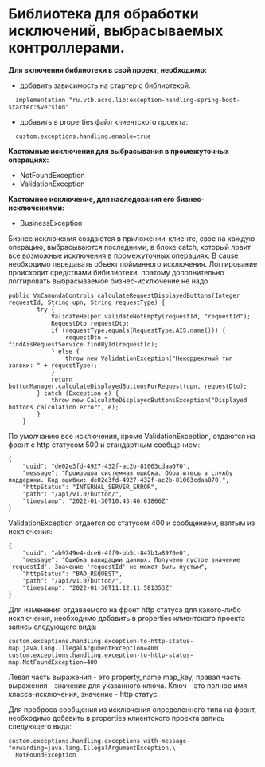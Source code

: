 # Библиотека для обработки исключений, выбрасываемых контроллерами.

**Для включения библиотеки в свой проект, необходимо:**
- добавить зависимость на стартер с библиотекой:
```
  implementation "ru.vtb.acrq.lib:exception-handling-spring-boot-starter:$version"
```
- добавить в properties файл клиентского проекта:
```
  custom.exceptions.handling.enable=true
```

**Кастомные исключения для выбрасывания в промежуточных операциях:**
- NotFoundException
- ValidationException

**Кастомное исключение, для наследования его бизнес-исключениями:**
- BusinessException

Бизнес исключения создаются в приложении-клиенте, свое на каждую операцию,
выбрасываются последними, в блоке catch, который ловит все возможные исключения
в промежуточных операциях. В cause необходимо передавать объект пойманного исключения.
Логгирование происходит средствами бибилиотеки, поэтому дополнительно логгировать
выбрасываемое бизнес-исключение не надо
```
public VmCamundaControls calculateRequestDisplayedButtons(Integer requestId, String upn, String requestType) {
        try {
            ValidateHelper.validateNotEmpty(requestId, "requestId");
            RequestDto requestDto;
            if (requestType.equals(RequestType.AIS.name())) {
                requestDto = findAisRequestService.findById(requestId);
            } else {
                throw new ValidationException("Некорректный тип заявки: " + requestType);
            }
            return buttonManager.calculateDisplayedButtonsForRequest(upn, requestDto);
        } catch (Exception e) {
            throw new CalculateDisplayedButtonsException("Displayed buttons calculation error", e);
        }
    }
```
По умолчанию все исключения, кроме ValidationException, отдаются на фронт с http 
статусом 500 и стандартным сообщением:
```
{
    "uuid": "de02e3fd-4927-432f-ac2b-81063cdaa070",
    "message": "Произошла системная ошибка. Обратитесь в службу поддержки. Код ошибки: de02e3fd-4927-432f-ac2b-81063cdaa070.",
    "httpStatus": "INTERNAL_SERVER_ERROR",
    "path": "/api/v1.0/button/",
    "timestamp": "2022-01-30T10:43:46.61866Z"
}
```
ValidationException отдается со статусом 400 и сообщением, взятым из исключения:
```
{
    "uuid": "ab9749e4-dce6-4ff9-bb5c-847b1a8970e0",
    "message": "Ошибка валидации данных. Получено пустое значение 'requestId'. Значение 'requestId' не может быть пустым",
    "httpStatus": "BAD_REQUEST",
    "path": "/api/v1.0/button/",
    "timestamp": "2022-01-30T11:12:11.581353Z"
}
```
Для изменения отдаваемого на фронт http статуса для какого-либо исключения, необходимо
добавить в properties клиентского проекта запись следующего вида:
```
custom.exceptions.handling.exception-to-http-status-map.java.lang.IllegalArgumentException=400
custom.exceptions.handling.exception-to-http-status-map.NotFoundException=400
```
Левая часть выражения - это property_name.map_key, правая часть выражения - значение
для указанного ключа. Ключ - это полное имя класса-исключения, значение - http статус.

Для проброса сообщения из исключения определенного типа на фронт, необходимо добавить в properties 
клиентского проекта запись следующего вида:
```
custom.exceptions.handling.exceptions-with-message-forwarding=java.lang.IllegalArgumentException,\
  NotFoundException
```